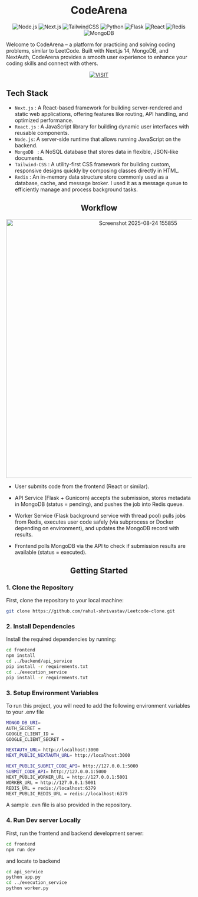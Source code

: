 
<div align="center">

# CodeArena 
![Node.js](https://img.shields.io/badge/Node.js-339933?style=for-the-badge&logo=nodedotjs&logoColor=white) 
![Next.js](https://img.shields.io/badge/Next.js-000000?style=for-the-badge&logo=nextdotjs&logoColor=white) 
![TailwindCSS](https://img.shields.io/badge/TailwindCSS-06B6D4?style=for-the-badge&logo=tailwindcss&logoColor=white) 
![Python](https://img.shields.io/badge/Python-3776AB?style=for-the-badge&logo=python&logoColor=white) 
![Flask](https://img.shields.io/badge/Flask-000000?style=for-the-badge&logo=flask&logoColor=white) 
![React](https://img.shields.io/badge/React-61DAFB?style=for-the-badge&logo=react&logoColor=black)
![Redis](https://img.shields.io/badge/Redis-DC382D?style=for-the-badge&logo=redis&logoColor=white)
![MongoDB](https://img.shields.io/badge/MongoDB-47A248?style=for-the-badge&logo=mongodb&logoColor=white)

</div>



Welcome to CodeArena – a platform for practicing and solving coding problems, similar to LeetCode. Built with Next.js 14, MongoDB, and NextAuth, CodeArena provides a smooth user experience to enhance your coding skills and connect with others.    

<div align="center">

[![VISIT](https://img.shields.io/badge/-VISIT-blue?style=for-the-badge)](https://codearena-pi.vercel.app/)

</div>

## Tech Stack

- ` Next.js ` : A React-based framework for building server-rendered and static web applications, offering features like routing, API handling, and optimized performance.
- ` React.js ` : A JavaScript library for building dynamic user interfaces with reusable components.
- ` Node.js `: A server-side runtime that allows running JavaScript on the backend.
- `MongoDB ` : A NoSQL database that stores data in flexible, JSON-like documents.
- `Tailwind-CSS` : A utility-first CSS framework for building custom, responsive designs quickly by composing classes directly in HTML.
- `Redis` : An in-memory data structure store commonly used as a database, cache, and message broker. I used it as a message queue to efficiently manage and process background tasks.

<div align="center">

## Workflow

</div>

<div align="center">

<img width="700"  alt="Screenshot 2025-08-24 155855" src="https://github.com/user-attachments/assets/f9e5632e-2fb4-495c-893d-cd1f5d11dfa6" />

</div>

- User submits code from the frontend (React or similar).

- API Service (Flask + Gunicorn) accepts the submission, stores metadata in MongoDB (status = pending), and pushes the job into Redis queue.

- Worker Service (Flask background service with thread pool) pulls jobs from Redis, executes user code safely (via subprocess or Docker depending on environment), and updates the MongoDB record with results.

- Frontend polls MongoDB via the API to check if submission results are available (status = executed).

<div align="center">

## Getting Started

</div>

### 1. Clone the Repository
First, clone the repository to your local machine:


```bash
git clone https://github.com/rahul-shrivastav/Leetcode-clone.git
```


### 2. Install Dependencies
Install the required dependencies by running:

```bash
cd frontend
npm install
cd ../backend/api_service
pip install -r requirements.txt
cd ../execution_service
pip install -r requirements.txt
```
### 3. Setup Environment Variables

To run this project, you will need to add the following environment variables to your .env file
```bash
MONGO_DB_URI=
AUTH_SECRET =  
GOOGLE_CLIENT_ID = 
GOOGLE_CLIENT_SECRET = 

NEXTAUTH_URL= http://localhost:3000
NEXT_PUBLIC_NEXTAUTH_URL= http://localhost:3000

NEXT_PUBLIC_SUBMIT_CODE_API= http://127.0.0.1:5000
SUBMIT_CODE_API= http://127.0.0.1:5000
NEXT_PUBLIC_WORKER_URL = http://127.0.0.1:5001
WORKER_URL = http://127.0.0.1:5001
REDIS_URL = redis://localhost:6379
NEXT_PUBLIC_REDIS_URL = redis://localhost:6379  
```
A sample .evn file is also provided in the repository.

### 4. Run Dev server Locally

First, run the frontend and backend development server:

```bash
cd frontend
npm run dev

```
and locate to backend
```bash
cd api_service
python app.py
cd ../execution_service
python worker.py
```
<br><br>


